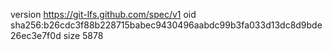 version https://git-lfs.github.com/spec/v1
oid sha256:b26cdc3f88b228715babec9430496aabdc99b3fa033d13dc8d9bde26ec3e7f0d
size 5878

